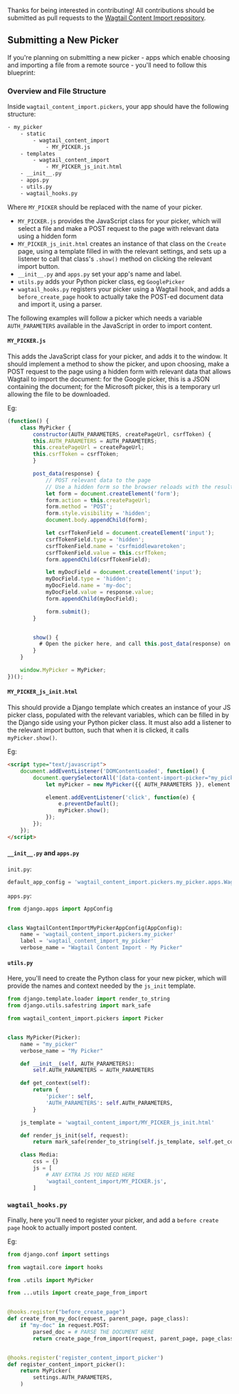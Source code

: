 Thanks for being interested in contributing! All contributions should be submitted as pull requests
to the [Wagtail Content Import repository](https://github.com/torchbox/wagtail-content-import).


## Submitting a New Picker

If you're planning on submitting a new picker - apps which enable choosing and importing a file from a 
remote source - you'll need to follow this blueprint:

### Overview and File Structure

Inside `wagtail_content_import.pickers`, your app should have the following structure:

```sh
- my_picker
    - static
        - wagtail_content_import
            - MY_PICKER.js
    - templates
        - wagtail_content_import
            - MY_PICKER_js_init.html
    - __init__.py
    - apps.py
    - utils.py
    - wagtail_hooks.py
```

Where `MY_PICKER` should be replaced with the name of your picker.

- `MY_PICKER.js` provides the JavaScript class for your picker, which will select a file and make
a POST request to the page with relevant data using a hidden form
- `MY_PICKER_js_init.html` creates an instance of that class on the `Create` page, using
  a template filled in with the relevant settings,
  and sets up a listener to call that class's `.show()` method on clicking the relevant import
  button.
- `__init__.py` and `apps.py` set your app's name and label.
- `utils.py` adds your Python picker class, eg `GooglePicker`
- `wagtail_hooks.py` registers your picker using a Wagtail hook, and adds a `before_create_page` hook
to actually take the POST-ed document data and import it, using a parser.

The following examples will follow a picker which needs a variable `AUTH_PARAMETERS` available in the 
JavaScript in order to import content.

#### `MY_PICKER.js`

This adds the JavaScript class for your picker, and adds it to the window. It should implement
a method to show the picker, and upon choosing, make a POST request to the page using a hidden form
with relevant data that allows Wagtail to import the document: for the Google picker, this is a JSON
containing the document; for the Microsoft picker, this is a temporary url allowing the file to be downloaded.

Eg:

```javascript
(function() {
    class MyPicker {
        constructor(AUTH_PARAMETERS, createPageUrl, csrfToken) {
        this.AUTH_PARAMETERS = AUTH_PARAMETERS;
        this.createPageUrl = createPageUrl;
        this.csrfToken = csrfToken;
        }

        post_data(response) {
            // POST relevant data to the page
            // Use a hidden form so the browser reloads with the result of this request
            let form = document.createElement('form');
            form.action = this.createPageUrl;
            form.method = 'POST';
            form.style.visibility = 'hidden';
            document.body.appendChild(form);

            let csrfTokenField = document.createElement('input');
            csrfTokenField.type = 'hidden';
            csrfTokenField.name = 'csrfmiddlewaretoken';
            csrfTokenField.value = this.csrfToken;
            form.appendChild(csrfTokenField);

            let myDocField = document.createElement('input');
            myDocField.type = 'hidden';
            myDocField.name = 'my-doc';
            myDocField.value = response.value;
            form.appendChild(myDocField);

            form.submit();
        }


        show() {
          # Open the picker here, and call this.post_data(response) on successfully getting a file
        }
    }

    window.MyPicker = MyPicker;
})();
```

#### `MY_PICKER_js_init.html`

This should provide a Django template which creates an instance of your JS picker class, populated with
the relevant variables, which can be filled in by the Django side using your Python picker class. It must also add a listener to the 
relevant import button, such that when it is clicked, it calls `myPicker.show()`.

Eg:

```html
<script type="text/javascript">
    document.addEventListener('DOMContentLoaded', function() {
        document.querySelectorAll('[data-content-import-picker="my_picker"]').forEach(function (element) {
            let myPicker = new MyPicker({{ AUTH_PARAMETERS }}, element.dataset.createPageUrl, '{{ csrf_token|escapejs }}');

            element.addEventListener('click', function(e) {
                e.preventDefault();
                myPicker.show();
            });
        });
    });
</script>

```

#### `__init__.py` and `apps.py`

`init.py`:

```python
default_app_config = 'wagtail_content_import.pickers.my_picker.apps.WagtailContentImportMyPickerAppConfig'
```

`apps.py`: 

```python
from django.apps import AppConfig


class WagtailContentImportMyPickerAppConfig(AppConfig):
    name = 'wagtail_content_import.pickers.my_picker'
    label = 'wagtail_content_import_my_picker'
    verbose_name = "Wagtail Content Import - My Picker"
```

#### `utils.py`

Here, you'll need to create the Python class for your new picker, which will provide the names
and context needed by the `js_init` template.

```python
from django.template.loader import render_to_string
from django.utils.safestring import mark_safe

from wagtail_content_import.pickers import Picker


class MyPicker(Picker):
    name = "my_picker"
    verbose_name = "My Picker"

    def __init__(self, AUTH_PARAMETERS):
        self.AUTH_PARAMETERS = AUTH_PARAMETERS

    def get_context(self):
        return {
            'picker': self,
            'AUTH_PARAMETERS': self.AUTH_PARAMETERS,
        }

    js_template = 'wagtail_content_import/MY_PICKER_js_init.html'

    def render_js_init(self, request):
        return mark_safe(render_to_string(self.js_template, self.get_context(), request=request))

    class Media:
        css = {}
        js = [
            # ANY EXTRA JS YOU NEED HERE 
            'wagtail_content_import/MY_PICKER.js',
        ]
```

### `wagtail_hooks.py`

Finally, here you'll need to register your picker, and add a `before create page` hook to actually
import posted content.

Eg:

```python
from django.conf import settings

from wagtail.core import hooks

from .utils import MyPicker

from ...utils import create_page_from_import


@hooks.register("before_create_page")
def create_from_my_doc(request, parent_page, page_class):
    if "my-doc" in request.POST:
        parsed_doc = # PARSE THE DOCUMENT HERE
        return create_page_from_import(request, parent_page, page_class, parsed_doc)


@hooks.register('register_content_import_picker')
def register_content_import_picker():
    return MyPicker(
        settings.AUTH_PARAMETERS,
    )
```
